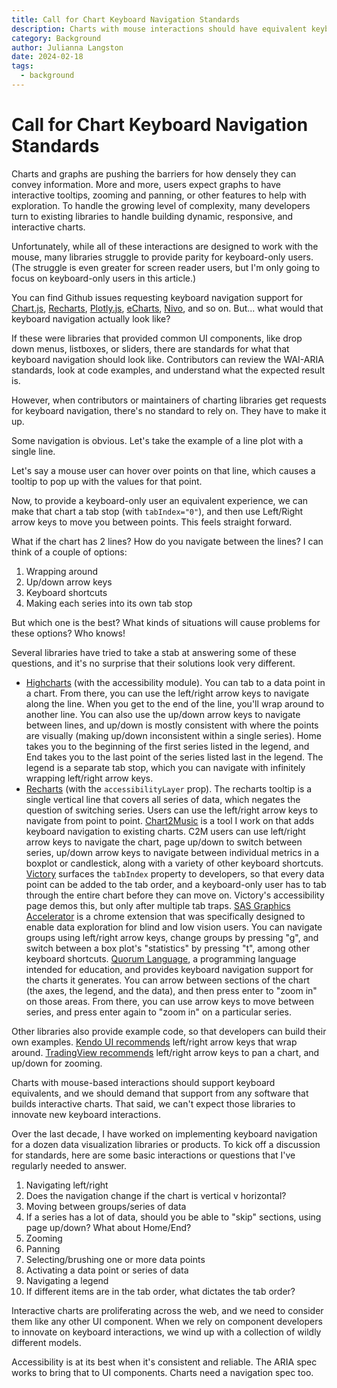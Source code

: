 ```yaml
---
title: Call for Chart Keyboard Navigation Standards
description: Charts with mouse interactions should have equivalent keyboard interactions, but what should those be?
category: Background
author: Julianna Langston
date: 2024-02-18
tags:
  - background
---
```


# Call for Chart Keyboard Navigation Standards

Charts and graphs are pushing the barriers for how densely they can convey information. More and more, users expect graphs to have interactive tooltips, zooming and panning, or other features to help with exploration. To handle the growing level of complexity, many developers turn to existing libraries to handle building dynamic, responsive, and interactive charts.

Unfortunately, while all of these interactions are designed to work with the mouse, many libraries struggle to provide parity for keyboard-only users. (The struggle is even greater for screen reader users, but I'm only going to focus on keyboard-only users in this article.)

You can find Github issues requesting keyboard navigation support for [Chart.js](https://github.com/chartjs/Chart.js/issues/1976), [Recharts](https://github.com/recharts/recharts/issues/2729), [Plotly.js](https://github.com/plotly/plotly.js/issues/562), [eCharts](https://github.com/apache/echarts/issues/18585), [Nivo](https://github.com/plouc/nivo/issues/126), and so on. But... what would that keyboard navigation actually look like?

If these were libraries that provided common UI components, like drop down menus, listboxes, or sliders, there are standards for what that keyboard navigation should look like. Contributors can review the WAI-ARIA standards, look at code examples, and understand what the expected result is.

However, when contributors or maintainers of charting libraries get requests for keyboard navigation, there's no standard to rely on. They have to make it up.

Some navigation is obvious. Let's take the example of a line plot with a single line.

Let's say a mouse user can hover over points on that line, which causes a tooltip to pop up with the values for that point.

Now, to provide a keyboard-only user an equivalent experience, we can make that chart a tab stop (with `tabIndex="0"`), and then use Left/Right arrow keys to move you between points. This feels straight forward.

What if the chart has 2 lines? How do you navigate between the lines? I can think of a couple of options:
1. Wrapping around
2. Up/down arrow keys
3. Keyboard shortcuts
4. Making each series into its own tab stop

But which one is the best? What kinds of situations will cause problems for these options? Who knows!

Several libraries have tried to take a stab at answering some of these questions, and it's no surprise that their solutions look very different.

* [Highcharts](https://www.highcharts.com/docs/accessibility/accessibility-module) (with the accessibility module). You can tab to a data point in a chart. From there, you can use the left/right arrow keys to navigate along the line. When you get to the end of the line, you'll wrap around to another line. You can also use the up/down arrow keys to navigate between lines, and up/down is mostly consistent with where the points are visually (making up/down inconsistent within a single series). Home takes you to the beginning of the first series listed in the legend, and End takes you to the last point of the series listed last in the legend. The legend is a separate tab stop, which you can navigate with infinitely wrapping left/right arrow keys.
* [Recharts](https://master--63da8268a0da9970db6992aa.chromatic.com/?path=/docs/api-accessibility--docs) (with the `accessibilityLayer` prop). The recharts tooltip is a single vertical line that covers all series of data, which negates the question of switching series. Users can use the left/right arrow keys to navigate from point to point.
[Chart2Music](https://www.chart2music.com/docs/) is a tool I work on that adds keyboard navigation to existing charts. C2M users can use left/right arrow keys to navigate the chart, page up/down to switch between series, up/down arrow keys to navigate between individual metrics in a boxplot or candlestick, along with a variety of other keyboard shortcuts.
[Victory](https://commerce.nearform.com/open-source/victory/docs/new#accessibility-features) surfaces the `tabIndex` property to developers, so that every data point can be added to the tab order, and a keyboard-only user has to tab through the entire chart before they can move on. Victory's accessibility page demos this, but only after multiple tab traps.
[SAS Graphics Accelerator](https://chromewebstore.google.com/detail/sas-graphics-accelerator/ockmipfaiiahknplinepcaogdillgoko?pli=1) is a chrome extension that was specifically designed to enable data exploration for blind and low vision users. You can navigate groups using left/right arrow keys, change groups by pressing "g", and switch between a box plot's "statistics" by pressing "t", among other keyboard shortcuts.
[Quorum Language](https://quorumlanguage.com/tutorials/charts/charttextnavigation.html#navigating_charts_on_the_keyboard), a programming language intended for education, and provides keyboard navigation support for the charts it generates. You can arrow between sections of the chart (the axes, the legend, and the data), and then press enter to "zoom in" on those areas. From there, you can use arrow keys to move between series, and press enter again to "zoom in" on a particular series. 

Other libraries also provide example code, so that developers can build their own examples. [Kendo UI recommends](https://docs.telerik.com/kendo-ui/knowledge-base/chart-series-keyboard-navigation) left/right arrow keys that wrap around. [TradingView recommends](https://tradingview.github.io/lightweight-charts/tutorials/a11y/keyboard) left/right arrow keys to pan a chart, and up/down for zooming.

Charts with mouse-based interactions should support keyboard equivalents, and we should demand that support from any software that builds interactive charts. That said, we can't expect those libraries to innovate new keyboard interactions.

Over the last decade, I have worked on implementing keyboard navigation for a dozen data visualization libraries or products. To kick off a discussion for standards, here are some basic interactions or questions that I've regularly needed to answer.

1. Navigating left/right
1. Does the navigation change if the chart is vertical v horizontal?
1. Moving between groups/series of data
1. If a series has a lot of data, should you be able to "skip" sections, using page up/down? What about Home/End?
1. Zooming
1. Panning
1. Selecting/brushing one or more data points
1. Activating a data point or series of data
1. Navigating a legend
1. If different items are in the tab order, what dictates the tab order?

Interactive charts are proliferating across the web, and we need to consider them like any other UI component. When we rely on component developers to innovate on keyboard interactions, we wind up with a collection of wildly different models.

Accessibility is at its best when it's consistent and reliable. The ARIA spec works to bring that to UI components. Charts need a navigation spec too.
